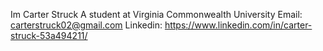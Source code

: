 Im Carter Struck
A student at Virginia Commonwealth University
Email: carterstruck02@gmail.com
Linkedin: https://www.linkedin.com/in/carter-struck-53a494211/
